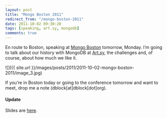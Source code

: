 ```yaml
---
layout: post
title: "Mongo Boston 2011"
redirect_from: "/mongo-boston-2011"
date: 2011-10-02 09:30:20
tags: [speaking, art.sy, mongodb]
comments: true
---
```

En route to Boston, speaking at [Mongo Boston](http://www.10gen.com/events/mongo-boston-2011) tomorrow, Monday. I’m going to talk about our history with MongoDB at [Art.sy](https://artsy.net), the challenges and, of course, about how much we like it.

![]({{ site.url }}/images/posts/2011/2011-10-02-mongo-boston-2011/image_3.jpg)

If you’re in Boston today or going to the conference tomorrow and want to meet, drop me a note (dblock[at]dblock[dot]org).

#### Update

Slides are [here](http://www.slideshare.net/dblockdotorg/using-mongodb-for-the-art-genome-project-mongo-boston-2011).
